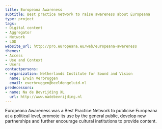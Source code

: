 ```yaml
---
title: Europeana Awareness
subtitle: Best practice network to raise awareness about Europeana
type: project
tags:
- Digital content
- Aggregator
- Network
- LOD
website_url: http://pro.europeana.eu/web/europeana-awareness
themes:
- Access
- Use and Context
- Users
contactpersons:
- organization: Netherlands Institute for Sound and Vision
  name: Erwin Verbruggen
  email: everbruggen@beeldengeluid.nl
predecessors:
- name: Na de Bevrijding XL
  url: http://www.nadebevrijding.nl
---
```


Europeana Awareness was a Best Practice Network to publicise Europeana at a political level, promote its use by the general public, develop new partnerships and further encourage cultural institutions to provide content.

